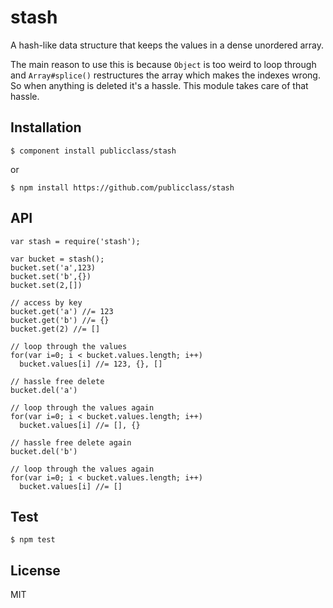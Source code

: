
# stash

  A hash-like data structure that keeps the values in a dense unordered array.

  The main reason to use this is because `Object` is too weird to loop through and `Array#splice()` restructures the array which makes the indexes wrong. So when anything is deleted it's a hassle. This module takes care of that hassle.


## Installation

    $ component install publicclass/stash

  or

    $ npm install https://github.com/publicclass/stash

## API

    var stash = require('stash');

    var bucket = stash();
    bucket.set('a',123)
    bucket.set('b',{})
    bucket.set(2,[])

    // access by key
    bucket.get('a') //= 123
    bucket.get('b') //= {}
    bucket.get(2) //= []

    // loop through the values
    for(var i=0; i < bucket.values.length; i++)
      bucket.values[i] //= 123, {}, []

    // hassle free delete
    bucket.del('a')

    // loop through the values again
    for(var i=0; i < bucket.values.length; i++)
      bucket.values[i] //= [], {}

    // hassle free delete again
    bucket.del('b')

    // loop through the values again
    for(var i=0; i < bucket.values.length; i++)
      bucket.values[i] //= []

## Test

    $ npm test

## License

  MIT

